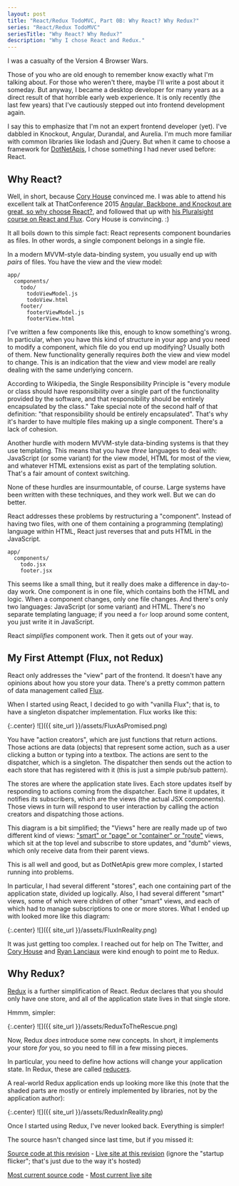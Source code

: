 ```yaml
---
layout: post
title: "React/Redux TodoMVC, Part 0B: Why React? Why Redux?"
series: "React/Redux TodoMVC"
seriesTitle: "Why React? Why Redux?"
description: "Why I chose React and Redux."
---
```


I was a casualty of the Version 4 Browser Wars.

Those of you who are old enough to remember know exactly what I'm talking about. For those who weren't there, maybe I'll write a post about it someday. But anyway, I became a desktop developer for many years as a direct result of that horrible early web experience. It is only recently (the last few years) that I've cautiously stepped out into frontend development again.

I say this to emphasize that I'm not an expert frontend developer (yet). I've dabbled in Knockout, Angular, Durandal, and Aurelia. I'm much more familiar with common libraries like lodash and jQuery. But when it came to choose a framework for [DotNetApis](http://dotnetapis.com), I chose something I had never used before: React.

## Why React?

Well, in short, because [Cory House](http://www.bitnative.com/) convinced me. I was able to attend his excellent talk at ThatConference 2015 [Angular, Backbone, and Knockout are great, so why choose React?](https://www.thatconference.com/sessions/session/9108), and followed that up with [his Pluralsight course on React and Flux](https://www.pluralsight.com/courses/react-flux-building-applications). Cory House is convincing. :)

It all boils down to this simple fact: React represents component boundaries as files. In other words, a single component belongs in a single file.

In a modern MVVM-style data-binding system, you usually end up with *pairs* of files. You have the view and the view model:

    app/
      components/
        todo/
          todoViewModel.js
          todoView.html
        footer/
          footerViewModel.js
          footerView.html

I've written a few components like this, enough to know something's wrong. In particular, when you have this kind of structure in your app and you need to modify a component, which file do you end up modifying? Usually both of them. New functionality generally requires *both* the view and view model to change. This is an indication that the view and view model are really dealing with the same underlying concern.

According to Wikipedia, the Single Responsibility Principle is "every module or class should have responsibility over a single part of the functionality provided by the software, and that responsibility should be entirely encapsulated by the class." Take special note of the second half of that definition: "that responsibility should be entirely encapsulated". That's why it's harder to have multiple files making up a single component. There's a lack of cohesion.

Another hurdle with modern MVVM-style data-binding systems is that they use templating. This means that you have *three* languages to deal with: JavaScript (or some variant) for the view model, HTML for most of the view, and whatever HTML extensions exist as part of the templating solution. That's a fair amount of context switching.

None of these hurdles are insurmountable, of course. Large systems have been written with these techniques, and they work well. But we can do better.

React addresses these problems by restructuring a "component". Instead of having two files, with one of them containing a programming (templating) language within HTML, React just reverses that and puts HTML in the JavaScript.

    app/
      components/
        todo.jsx
        footer.jsx

This seems like a small thing, but it really does make a difference in day-to-day work. One component is in one file, which contains both the HTML and logic. When a component changes, only one file changes. And there's only two languages: JavaScript (or some variant) and HTML. There's no separate templating language; if you need a `for` loop around some content, you just write it in JavaScript.

React *simplifies* component work. Then it gets out of your way.

## My First Attempt (Flux, not Redux)

React only addresses the "view" part of the frontend. It doesn't have any opinions about how you store your data. There's a pretty common pattern of data management called [Flux](https://facebook.github.io/flux/).

When I started using React, I decided to go with "vanilla Flux"; that is, to have a singleton dispatcher implementation. Flux works like this:

{:.center}
![]({{ site_url }}/assets/FluxAsPromised.png)

You have "action creators", which are just functions that return actions. Those actions are data (objects) that represent some action, such as a user clicking a button or typing into a textbox. The actions are sent to the dispatcher, which is a singleton. The dispatcher then sends out the action to each store that has registered with it (this is just a simple pub/sub pattern).

The stores are where the application state lives. Each store updates itself by responding to actions coming from the dispatcher. Each time it updates, it notifies *its* subscribers, which are the views (the actual JSX components). Those views in turn will respond to user interaction by calling the action creators and dispatching those actions.

This diagram is a bit simplified; the "Views" here are really made up of two different kind of views: ["smart" or "page" or "container" or "route"](https://medium.com/@dan_abramov/smart-and-dumb-components-7ca2f9a7c7d0#.o5lr2g6lz) views, which sit at the top level and subscribe to store updates, and "dumb" views, which only receive data from their parent views.

This is all well and good, but as DotNetApis grew more complex, I started running into problems.

In particular, I had several different "stores", each one containing part of the application state, divided up logically. Also, I had several different "smart" views, some of which were children of other "smart" views, and each of which had to manage subscriptions to one or more stores. What I ended up with looked more like this diagram:

{:.center}
![]({{ site_url }}/assets/FluxInReality.png)

It was just getting too complex. I reached out for help on The Twitter, and [Cory House](https://twitter.com/housecor) and [Ryan Lanciaux](https://twitter.com/ryanlanciaux) were kind enough to point me to Redux.

## Why Redux?

[Redux](https://rackt.org/redux/) is a further simplification of React. Redux declares that you should only have one store, and all of the application state lives in that single store.

Hmmm, simpler:

{:.center}
![]({{ site_url }}/assets/ReduxToTheRescue.png)

Now, Redux *does* introduce some new concepts. In short, it implements your store *for* you, so you need to fill in a few missing pieces.

In particular, you need to define how actions will change your application state. In Redux, these are called [reducers](https://rackt.org/redux/docs/basics/Reducers.html).

A real-world Redux application ends up looking more like this (note that the shaded parts are mostly or entirely implemented by libraries, not by the application author):

{:.center}
![]({{ site_url }}/assets/ReduxInReality.png)

Once I started using Redux, I've never looked back. Everything is simpler!

The source hasn't changed since last time, but if you missed it:

[Source code at this revision](https://github.com/StephenCleary/todomvc-react-redux/tree/9b881b0bea8070f850c8c78a6fcf4701287101ae) - [Live site at this revision](http://htmlpreview.github.io/?https://github.com/StephenCleary/todomvc-react-redux/blob/9b881b0bea8070f850c8c78a6fcf4701287101ae/index.html) (ignore the "startup flicker"; that's just due to the way it's hosted)

[Most current source code](https://github.com/StephenCleary/todomvc-react-redux) - [Most current live site](http://stephencleary.github.io/todomvc-react-redux/)
